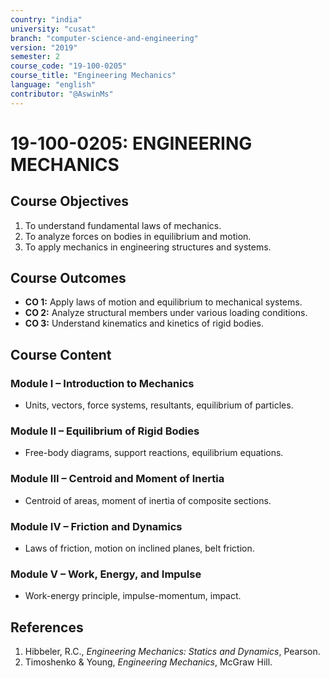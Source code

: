 ```yaml
---
country: "india"
university: "cusat"
branch: "computer-science-and-engineering"
version: "2019"
semester: 2
course_code: "19-100-0205"
course_title: "Engineering Mechanics"
language: "english"
contributor: "@AswinMs"
---
```


# 19-100-0205: ENGINEERING MECHANICS

## Course Objectives
1. To understand fundamental laws of mechanics.
2. To analyze forces on bodies in equilibrium and motion.
3. To apply mechanics in engineering structures and systems.

## Course Outcomes
* **CO 1:** Apply laws of motion and equilibrium to mechanical systems.
* **CO 2:** Analyze structural members under various loading conditions.
* **CO 3:** Understand kinematics and kinetics of rigid bodies.

## Course Content

### Module I – Introduction to Mechanics
* Units, vectors, force systems, resultants, equilibrium of particles.

### Module II – Equilibrium of Rigid Bodies
* Free-body diagrams, support reactions, equilibrium equations.

### Module III – Centroid and Moment of Inertia
* Centroid of areas, moment of inertia of composite sections.

### Module IV – Friction and Dynamics
* Laws of friction, motion on inclined planes, belt friction.

### Module V – Work, Energy, and Impulse
* Work-energy principle, impulse-momentum, impact.

## References
1. Hibbeler, R.C., *Engineering Mechanics: Statics and Dynamics*, Pearson.
2. Timoshenko & Young, *Engineering Mechanics*, McGraw Hill.
